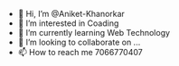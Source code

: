 - 👋 Hi, I’m @Aniket-Khanorkar
- 👀 I’m interested in Coading
- 🌱 I’m currently learning Web Technology
- 💞️ I’m looking to collaborate on ...
- 📫 How to reach me 7066770407

<!---
Aniket-boop/Aniket-boop is a ✨ special ✨ repository because its `README.md` (this file) appears on your GitHub profile.
You can click the Preview link to take a look at your changes.
--->
